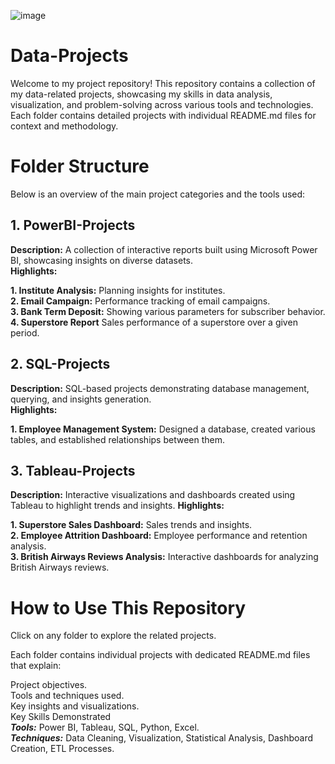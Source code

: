 ![image](https://github.com/user-attachments/assets/bb164e71-7ab9-45ac-adcb-4dd93fb4f3ba)


# Data-Projects
Welcome to my project repository! This repository contains a collection of my data-related projects, showcasing my skills in data analysis, visualization, and problem-solving across various tools and technologies. Each folder contains detailed projects with individual README.md files for context and methodology.

# Folder Structure
Below is an overview of the main project categories and the tools used:

## 1. PowerBI-Projects 

**Description:** A collection of interactive reports built using Microsoft Power BI, showcasing insights on diverse datasets.  
**Highlights:**

**1. Institute Analysis:** Planning insights for institutes.  
**2. Email Campaign:** Performance tracking of email campaigns.  
**3. Bank Term Deposit:** Showing various parameters for subscriber behavior.  
**4. Superstore Report** Sales performance of a superstore over a given period.

## 2. SQL-Projects  

**Description:** SQL-based projects demonstrating database management, querying, and insights generation.  
**Highlights:**  

**1. Employee Management System:** Designed a database, created various tables, and established relationships between them.   

## 3. Tableau-Projects

**Description:** Interactive visualizations and dashboards created using Tableau to highlight trends and insights.
**Highlights:**  

**1. Superstore Sales Dashboard:** Sales trends and insights.  
**2. Employee Attrition Dashboard:** Employee performance and retention analysis.  
**3. British Airways Reviews Analysis:** Interactive dashboards for analyzing British Airways reviews.

# How to Use This Repository  

Click on any folder to explore the related projects.  

Each folder contains individual projects with dedicated README.md files that explain:  

Project objectives.  
Tools and techniques used.  
Key insights and visualizations.  
Key Skills Demonstrated  
_**Tools:**_ Power BI, Tableau, SQL, Python, Excel.  
_**Techniques:**_ Data Cleaning, Visualization, Statistical Analysis, Dashboard Creation, ETL Processes.
